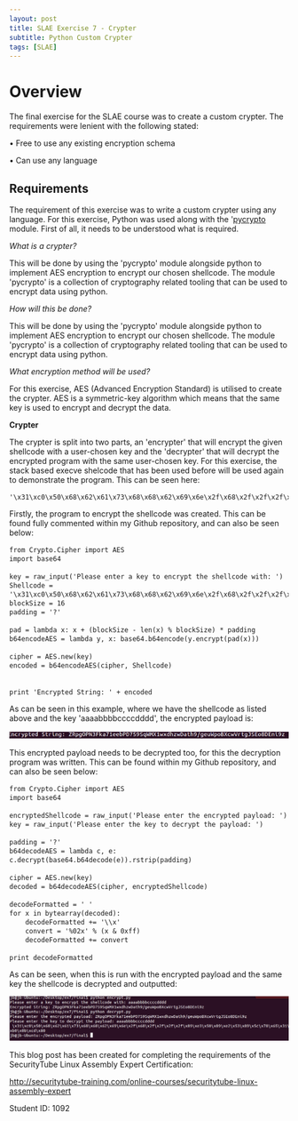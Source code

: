 ```yaml
---
layout: post
title: SLAE Exercise 7 - Crypter
subtitle: Python Custom Crypter
tags: [SLAE]
---
```


Overview
======

The final exercise for the SLAE course was to create a custom crypter. The requirements were lenient with the following stated:

  • Free to use any existing encryption schema
  
  • Can use any language
  
Requirements
------

The requirement of this exercise was to write a custom crypter using any language. For this exercise, Python was used along with the '[pycrypto]('https://www.dlitz.net/software/pycrypto/') module. First of all, it needs to be understood what is required.

*What is a crypter?*

This will be done by using the 'pycrypto' module alongside python to implement AES encryption to encrypt our chosen shellcode. The module 'pycrypto'  is a collection of cryptography related tooling that can be used to encrypt data using python. 

*How will this be done?*

This will be done by using the 'pycrypto' module alongside python to implement AES encryption to encrypt our chosen shellcode. The module 'pycrypto'  is a collection of cryptography related tooling that can be used to encrypt data using python. 

*What encryption method will be used?* 

For this exercise, AES (Advanced Encryption Standard) is utilised to create the crypter. AES is a symmetric-key algorithm which means that the same key is used to encrypt and decrypt the data.  

**Crypter**

The crypter is split into two parts, an 'encrypter' that will encrypt the given shellcode with a user-chosen key and the 'decrypter' that will decrypt the encrypted program with the same user-chosen key. For this exercise, the stack based execve shelcode that has been used before will be used again to demonstrate the program. This can be seen here:

	'\x31\xc0\x50\x68\x62\x61\x73\x68\x68\x62\x69\x6e\x2f\x68\x2f\x2f\x2f\x2f\x89\xe3\x50\x89\xe2\x53\x89\xe1\xb0\x0b\xcd\x80'
	
Firstly, the program to encrypt the shellcode was created. This can be found fully commented within my Github repository, and can also be seen below:

```
from Crypto.Cipher import AES
import base64

key = raw_input('Please enter a key to encrypt the shellcode with: ')
Shellcode = '\x31\xc0\x50\x68\x62\x61\x73\x68\x68\x62\x69\x6e\x2f\x68\x2f\x2f\x2f\x2f\x89\xe3\x50\x89\xe2\x53\x89\\xe1\xb0\x0b\xcd\x80'
blockSize = 16
padding = '?'
	
pad = lambda x: x + (blockSize - len(x) % blockSize) * padding
b64encodeAES = lambda y, x: base64.b64encode(y.encrypt(pad(x)))

cipher = AES.new(key)
encoded = b64encodeAES(cipher, Shellcode)


print 'Encrypted String: ' + encoded
```

As can be seen in this example, where we have the shellcode as listed above and the key 'aaaabbbbccccdddd', the encrypted payload is:

![string](https://raw.githubusercontent.com/14Deep/14deep.github.io/master/_posts/Images/EX%207/string.png)

This encrypted payload needs to be decrypted too, for this the decryption program was written. 
This can be found within my Github repository, and can also be seen below:

```
from Crypto.Cipher import AES
import base64
	
encryptedShellcode = raw_input('Please enter the encrypted payload: ')	
key = raw_input('Please enter the key to decrypt the payload: ')

padding = '?'
b64decodeAES = lambda c, e: c.decrypt(base64.b64decode(e)).rstrip(padding)

cipher = AES.new(key)
decoded = b64decodeAES(cipher, encryptedShellcode)
	
decodeFormatted = ' '
for x in bytearray(decoded):
	decodeFormatted += '\\x'
	convert = '%02x' % (x & 0xff)
	decodeFormatted += convert

print decodeFormatted 
```
	
As can be seen, when this is run with the encrypted payload and the same key the shellcode is decrypted and outputted:

![working](https://raw.githubusercontent.com/14Deep/14deep.github.io/master/_posts/Images/EX%207/working.png)


This blog post has been created for completing the requirements of the SecurityTube Linux Assembly Expert Certification:

http://securitytube-training.com/online-courses/securitytube-linux-assembly-expert

Student ID: 1092

